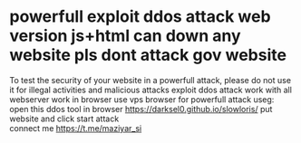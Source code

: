 # powerfull exploit  ddos attack web version js+html can down any website pls dont attack gov website
To test the security of your website in a powerfull attack, please do not use it for illegal activities and malicious attacks
exploit ddos attack work with all webserver work in browser use vps browser for powerfull attack
useg:  open this ddos tool in browser https://darksel0.github.io/slowloris/ put website and click start attack  
connect me https://t.me/maziyar_si
